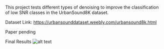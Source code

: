 This project tests different types of denoising to improve the classification of low SNR classes in the UrbanSound8K dataset. 

Dataset Link: 
https://urbansounddataset.weebly.com/urbansound8k.html 


Paper pending

Final Results 
![alt text](image-url)
